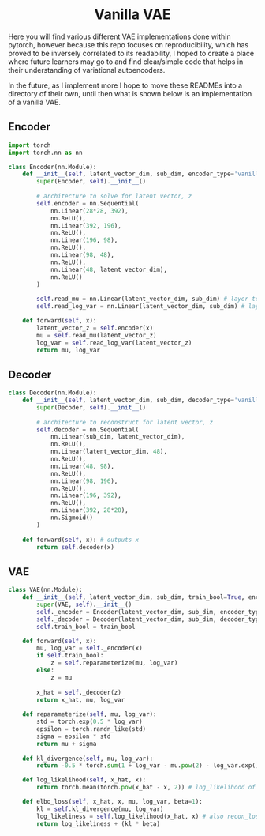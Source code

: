 <h1 align="center">
  <b>Vanilla VAE</b><br>
</h1>

Here you will find various different VAE implementations done within pytorch, however because this repo focuses on reproducibility, which has proved to be inversely correlated to its readability, I hoped to create a place where future learners may go to and find clear/simple code that helps in their understanding of variational autoencoders. 

In the future, as I implement more I hope to move these READMEs into a directory of their own, until then what is shown below is an implementation of a vanilla VAE. 

## Encoder
```python
import torch
import torch.nn as nn

class Encoder(nn.Module):
    def __init__(self, latent_vector_dim, sub_dim, encoder_type='vanilla'):
        super(Encoder, self).__init__()
        
        # architecture to solve for latent vector, z
        self.encoder = nn.Sequential(
            nn.Linear(28*28, 392),
            nn.ReLU(),
            nn.Linear(392, 196),
            nn.ReLU(),
            nn.Linear(196, 98),
            nn.ReLU(),
            nn.Linear(98, 48),
            nn.ReLU(),
            nn.Linear(48, latent_vector_dim),
            nn.ReLU()
        )
        
        self.read_mu = nn.Linear(latent_vector_dim, sub_dim) # layer to solve for mu, from z
        self.read_log_var = nn.Linear(latent_vector_dim, sub_dim) # layer to solve for sigma, from z

    def forward(self, x):
        latent_vector_z = self.encoder(x)
        mu = self.read_mu(latent_vector_z)
        log_var = self.read_log_var(latent_vector_z)
        return mu, log_var
```

## Decoder
```python
class Decoder(nn.Module):
    def __init__(self, latent_vector_dim, sub_dim, decoder_type='vanilla'): # takes in z
        super(Decoder, self).__init__()
        
        # architecture to reconstruct for latent vector, z
        self.decoder = nn.Sequential(
            nn.Linear(sub_dim, latent_vector_dim),
            nn.ReLU(),
            nn.Linear(latent_vector_dim, 48),
            nn.ReLU(),
            nn.Linear(48, 98),
            nn.ReLU(),
            nn.Linear(98, 196),
            nn.ReLU(),
            nn.Linear(196, 392),
            nn.ReLU(),
            nn.Linear(392, 28*28),
            nn.Sigmoid()
        )
            
    def forward(self, x): # outputs x
        return self.decoder(x)
```

## VAE 
```python
class VAE(nn.Module):
    def __init__(self, latent_vector_dim, sub_dim, train_bool=True, encoder_type='vanilla', decoder_type='vanilla'):
        super(VAE, self).__init__()
        self._encoder = Encoder(latent_vector_dim, sub_dim, encoder_type)
        self._decoder = Decoder(latent_vector_dim, sub_dim, decoder_type)
        self.train_bool = train_bool

    def forward(self, x):
        mu, log_var = self._encoder(x) 
        if self.train_bool:
            z = self.reparameterize(mu, log_var)
        else:
            z = mu 
            
        x_hat = self._decoder(z)       
        return x_hat, mu, log_var
    
    def reparameterize(self, mu, log_var):
        std = torch.exp(0.5 * log_var)
        epsilon = torch.randn_like(std)
        sigma = epsilon * std
        return mu + sigma
    
    def kl_divergence(self, mu, log_var):
        return -0.5 * torch.sum(1 + log_var - mu.pow(2) - log_var.exp()) # *for the log_var.exp() portion*: e^ln(var) = var = sigma^2

    def log_likelihood(self, x_hat, x):
        return torch.mean(torch.pow(x_hat - x, 2)) # log_likelihood of x_hat of the data under the model

    def elbo_loss(self, x_hat, x, mu, log_var, beta=1):
        kl = self.kl_divergence(mu, log_var)
        log_likeliness = self.log_likelihood(x_hat, x) # also recon_loss
        return log_likeliness + (kl * beta)
```
